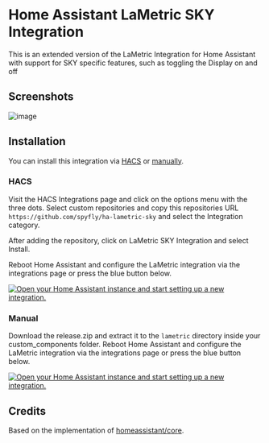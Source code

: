 # Home Assistant LaMetric SKY Integration

This is an extended version of the LaMetric Integration for Home Assistant with support for SKY specific features, such as toggling the Display on and off

## Screenshots
![image](https://github.com/spyfly/ha-lametric-sky/assets/2892832/b32977a8-3b65-46b5-bd37-7e818a149fef)

## Installation

You can install this integration via [HACS](#hacs) or [manually](#manual).

### HACS

Visit the HACS Integrations page and click on the options menu with the three dots. Select custom repositories and copy this repositories URL `https://github.com/spyfly/ha-lametric-sky` and select the Integration category.

After adding the repository, click on LaMetric SKY Integration and select Install.

Reboot Home Assistant and configure the LaMetric integration via the integrations page or press the blue button below.

[![Open your Home Assistant instance and start setting up a new integration.](https://my.home-assistant.io/badges/config_flow_start.svg)](https://my.home-assistant.io/redirect/config_flow_start/?domain=lametric)


### Manual

Download the release.zip and extract it to the `lametric` directory inside your custom_components folder. Reboot Home Assistant and configure the LaMetric integration via the integrations page or press the blue button below.

[![Open your Home Assistant instance and start setting up a new integration.](https://my.home-assistant.io/badges/config_flow_start.svg)](https://my.home-assistant.io/redirect/config_flow_start/?domain=lametric)

## Credits

Based on the implementation of [homeassistant/core](https://github.com/home-assistant/core/tree/dev/homeassistant/components/lametric).
